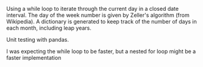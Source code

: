 Using a while loop to iterate through the current day in a closed date interval. The day of the week number is given by Zeller's algorithm (from Wikipedia). A dictionary is generated to keep track of the number of days in each month, including leap years.

Unit testing with pandas.

I was expecting the while loop to be faster, but a nested for loop might be a faster implementation
